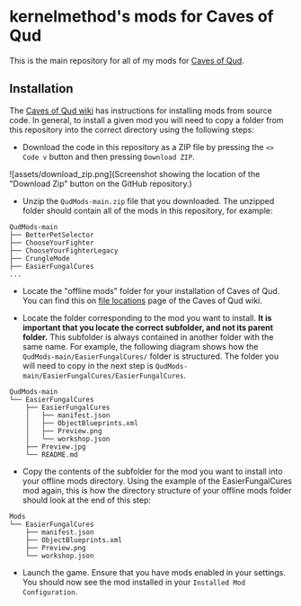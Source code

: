 # kernelmethod's mods for Caves of Qud

This is the main repository for all of my mods for [Caves of
Qud](https://www.cavesofqud.com/).

## Installation

The [Caves of Qud
wiki](https://wiki.cavesofqud.com/wiki/Modding:Installing_a_mod) has
instructions for installing mods from source code. In general, to install a
given mod you will need to copy a folder from this repository into the correct
directory using the following steps:

- Download the code in this repository as a ZIP file by pressing the
  `<> Code v` button and then pressing `Download ZIP`.

![assets/download_zip.png](Screenshot showing the location of the "Download Zip" button on the GitHub repository.)

- Unzip the `QudMods-main.zip` file that you downloaded. The unzipped folder
  should contain all of the mods in this repository, for example:

```
QudMods-main
├── BetterPetSelector
├── ChooseYourFighter
├── ChooseYourFighterLegacy
├── CrungleMode
├── EasierFungalCures
...
```

- Locate the "offline mods" folder for your installation of Caves of Qud. You
  can find this on [file
  locations](https://wiki.cavesofqud.com/wiki/File_locations) page of the Caves
  of Qud wiki.

- Locate the folder corresponding to the mod you want to install. **It is
  important that you locate the correct subfolder, and not its parent folder.**
  This subfolder is always contained in another folder with the same name. For
  example, the following diagram shows how the `QudMods-main/EasierFungalCures/`
  folder is structured. The folder you will need to copy in the next step is
  `QudMods-main/EasierFungalCures/EasierFungalCures`.

```
QudMods-main
└── EasierFungalCures
    ├── EasierFungalCures
    │   ├── manifest.json
    │   ├── ObjectBlueprints.xml
    │   ├── Preview.png
    │   └── workshop.json
    ├── Preview.jpg
    └── README.md
```

- Copy the contents of the subfolder for the mod you want to install into your
  offline mods directory.  Using the example of the EasierFungalCures mod again,
  this is how the directory structure of your offline mods folder should look at
  the end of this step:

```
Mods
└── EasierFungalCures
    ├── manifest.json
    ├── ObjectBlueprints.xml
    ├── Preview.png
    └── workshop.json
```

- Launch the game. Ensure that you have mods enabled in your settings. You
  should now see the mod installed in your `Installed Mod Configuration`.
